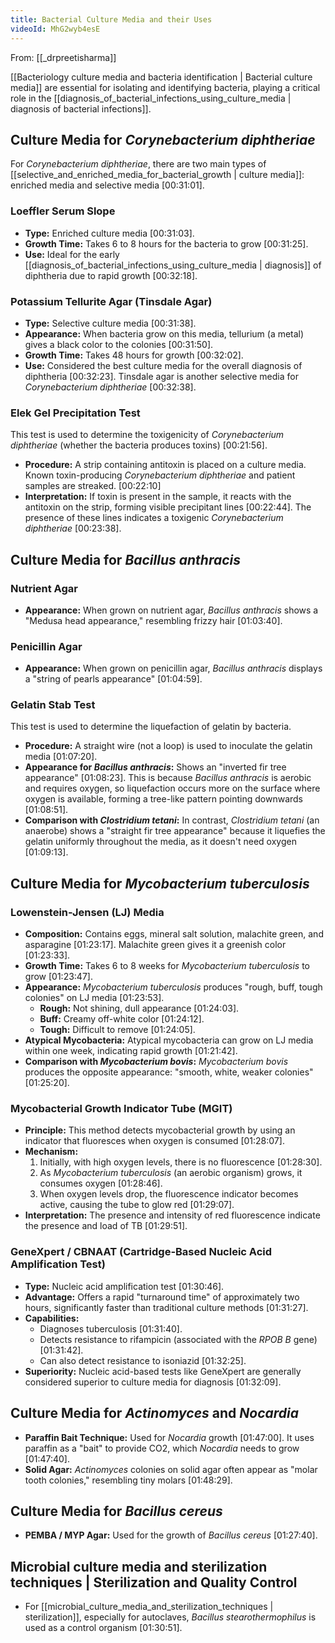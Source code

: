 ```yaml
---
title: Bacterial Culture Media and their Uses
videoId: MhG2wyb4esE
---
```


From: [[_drpreetisharma]] <br/> 

[[Bacteriology culture media and bacteria identification | Bacterial culture media]] are essential for isolating and identifying bacteria, playing a critical role in the [[diagnosis_of_bacterial_infections_using_culture_media | diagnosis of bacterial infections]].

## Culture Media for *Corynebacterium diphtheriae*
For *Corynebacterium diphtheriae*, there are two main types of [[selective_and_enriched_media_for_bacterial_growth | culture media]]: enriched media and selective media <a class="yt-timestamp" data-t="00:31:01">[00:31:01]</a>.

### Loeffler Serum Slope
*   **Type:** Enriched culture media <a class="yt-timestamp" data-t="00:31:03">[00:31:03]</a>.
*   **Growth Time:** Takes 6 to 8 hours for the bacteria to grow <a class="yt-timestamp" data-t="00:31:25">[00:31:25]</a>.
*   **Use:** Ideal for the early [[diagnosis_of_bacterial_infections_using_culture_media | diagnosis]] of diphtheria due to rapid growth <a class="yt-timestamp" data-t="00:32:18">[00:32:18]</a>.

### Potassium Tellurite Agar (Tinsdale Agar)
*   **Type:** Selective culture media <a class="yt-timestamp" data-t="00:31:38">[00:31:38]</a>.
*   **Appearance:** When bacteria grow on this media, tellurium (a metal) gives a black color to the colonies <a class="yt-timestamp" data-t="00:31:50">[00:31:50]</a>.
*   **Growth Time:** Takes 48 hours for growth <a class="yt-timestamp" data-t="00:32:02">[00:32:02]</a>.
*   **Use:** Considered the best culture media for the overall diagnosis of diphtheria <a class="yt-timestamp" data-t="00:32:23">[00:32:23]</a>. Tinsdale agar is another selective media for *Corynebacterium diphtheriae* <a class="yt-timestamp" data-t="00:32:38">[00:32:38]</a>.

### Elek Gel Precipitation Test
This test is used to determine the toxigenicity of *Corynebacterium diphtheriae* (whether the bacteria produces toxins) <a class="yt-timestamp" data-t="00:21:56">[00:21:56]</a>.
*   **Procedure:** A strip containing antitoxin is placed on a culture media. Known toxin-producing *Corynebacterium diphtheriae* and patient samples are streaked. <a class="yt-timestamp" data-t="00:22:10">[00:22:10]</a>
*   **Interpretation:** If toxin is present in the sample, it reacts with the antitoxin on the strip, forming visible precipitant lines <a class="yt-timestamp" data-t="00:22:44">[00:22:44]</a>. The presence of these lines indicates a toxigenic *Corynebacterium diphtheriae* <a class="yt-timestamp" data-t="00:23:38">[00:23:38]</a>.

## Culture Media for *Bacillus anthracis*
### Nutrient Agar
*   **Appearance:** When grown on nutrient agar, *Bacillus anthracis* shows a "Medusa head appearance," resembling frizzy hair <a class="yt-timestamp" data-t="01:03:40">[01:03:40]</a>.

### Penicillin Agar
*   **Appearance:** When grown on penicillin agar, *Bacillus anthracis* displays a "string of pearls appearance" <a class="yt-timestamp" data-t="01:04:59">[01:04:59]</a>.

### Gelatin Stab Test
This test is used to determine the liquefaction of gelatin by bacteria.
*   **Procedure:** A straight wire (not a loop) is used to inoculate the gelatin media <a class="yt-timestamp" data-t="01:07:20">[01:07:20]</a>.
*   **Appearance for *Bacillus anthracis*:** Shows an "inverted fir tree appearance" <a class="yt-timestamp" data-t="01:08:23">[01:08:23]</a>. This is because *Bacillus anthracis* is aerobic and requires oxygen, so liquefaction occurs more on the surface where oxygen is available, forming a tree-like pattern pointing downwards <a class="yt-timestamp" data-t="01:08:51">[01:08:51]</a>.
*   **Comparison with *Clostridium tetani*:** In contrast, *Clostridium tetani* (an anaerobe) shows a "straight fir tree appearance" because it liquefies the gelatin uniformly throughout the media, as it doesn't need oxygen <a class="yt-timestamp" data-t="01:09:13">[01:09:13]</a>.

## Culture Media for *Mycobacterium tuberculosis*
### Lowenstein-Jensen (LJ) Media
*   **Composition:** Contains eggs, mineral salt solution, malachite green, and asparagine <a class="yt-timestamp" data-t="01:23:17">[01:23:17]</a>. Malachite green gives it a greenish color <a class="yt-timestamp" data-t="01:23:33">[01:23:33]</a>.
*   **Growth Time:** Takes 6 to 8 weeks for *Mycobacterium tuberculosis* to grow <a class="yt-timestamp" data-t="01:23:47">[01:23:47]</a>.
*   **Appearance:** *Mycobacterium tuberculosis* produces "rough, buff, tough colonies" on LJ media <a class="yt-timestamp" data-t="01:23:53">[01:23:53]</a>.
    *   **Rough:** Not shining, dull appearance <a class="yt-timestamp" data-t="01:24:03">[01:24:03]</a>.
    *   **Buff:** Creamy off-white color <a class="yt-timestamp" data-t="01:24:12">[01:24:12]</a>.
    *   **Tough:** Difficult to remove <a class="yt-timestamp" data-t="01:24:05">[01:24:05]</a>.
*   **Atypical Mycobacteria:** Atypical mycobacteria can grow on LJ media within one week, indicating rapid growth <a class="yt-timestamp" data-t="01:21:42">[01:21:42]</a>.
*   **Comparison with *Mycobacterium bovis*:** *Mycobacterium bovis* produces the opposite appearance: "smooth, white, weaker colonies" <a class="yt-timestamp" data-t="01:25:20">[01:25:20]</a>.

### Mycobacterial Growth Indicator Tube (MGIT)
*   **Principle:** This method detects mycobacterial growth by using an indicator that fluoresces when oxygen is consumed <a class="yt-timestamp" data-t="01:28:07">[01:28:07]</a>.
*   **Mechanism:**
    1.  Initially, with high oxygen levels, there is no fluorescence <a class="yt-timestamp" data-t="01:28:30">[01:28:30]</a>.
    2.  As *Mycobacterium tuberculosis* (an aerobic organism) grows, it consumes oxygen <a class="yt-timestamp" data-t="01:28:46">[01:28:46]</a>.
    3.  When oxygen levels drop, the fluorescence indicator becomes active, causing the tube to glow red <a class="yt-timestamp" data-t="01:29:07">[01:29:07]</a>.
*   **Interpretation:** The presence and intensity of red fluorescence indicate the presence and load of TB <a class="yt-timestamp" data-t="01:29:51">[01:29:51]</a>.

### GeneXpert / CBNAAT (Cartridge-Based Nucleic Acid Amplification Test)
*   **Type:** Nucleic acid amplification test <a class="yt-timestamp" data-t="01:30:46">[01:30:46]</a>.
*   **Advantage:** Offers a rapid "turnaround time" of approximately two hours, significantly faster than traditional culture methods <a class="yt-timestamp" data-t="01:31:27">[01:31:27]</a>.
*   **Capabilities:**
    *   Diagnoses tuberculosis <a class="yt-timestamp" data-t="01:31:40">[01:31:40]</a>.
    *   Detects resistance to rifampicin (associated with the *RPOB B* gene) <a class="yt-timestamp" data-t="01:31:42">[01:31:42]</a>.
    *   Can also detect resistance to isoniazid <a class="yt-timestamp" data-t="01:32:25">[01:32:25]</a>.
*   **Superiority:** Nucleic acid-based tests like GeneXpert are generally considered superior to culture media for diagnosis <a class="yt-timestamp" data-t="01:32:09">[01:32:09]</a>.

## Culture Media for *Actinomyces* and *Nocardia*
*   **Paraffin Bait Technique:** Used for *Nocardia* growth <a class="yt-timestamp" data-t="01:47:00">[01:47:00]</a>. It uses paraffin as a "bait" to provide CO2, which *Nocardia* needs to grow <a class="yt-timestamp" data-t="01:47:40">[01:47:40]</a>.
*   **Solid Agar:** *Actinomyces* colonies on solid agar often appear as "molar tooth colonies," resembling tiny molars <a class="yt-timestamp" data-t="01:48:29">[01:48:29]</a>.

## Culture Media for *Bacillus cereus*
*   **PEMBA / MYP Agar:** Used for the growth of *Bacillus cereus* <a class="yt-timestamp" data-t="01:27:40">[01:27:40]</a>.

## Microbial culture media and sterilization techniques | Sterilization and Quality Control
*   For [[microbial_culture_media_and_sterilization_techniques | sterilization]], especially for autoclaves, *Bacillus stearothermophilus* is used as a control organism <a class="yt-timestamp" data-t="01:30:51">[01:30:51]</a>.